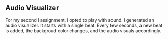 ## Audio Visualizer

For my second I assignment, I opted to play with sound. I generated an audio visualizer. It starts with a single beat. Every few seconds, a new beat is added, the backgroud color changes, and the audio visuals accordingly. 

